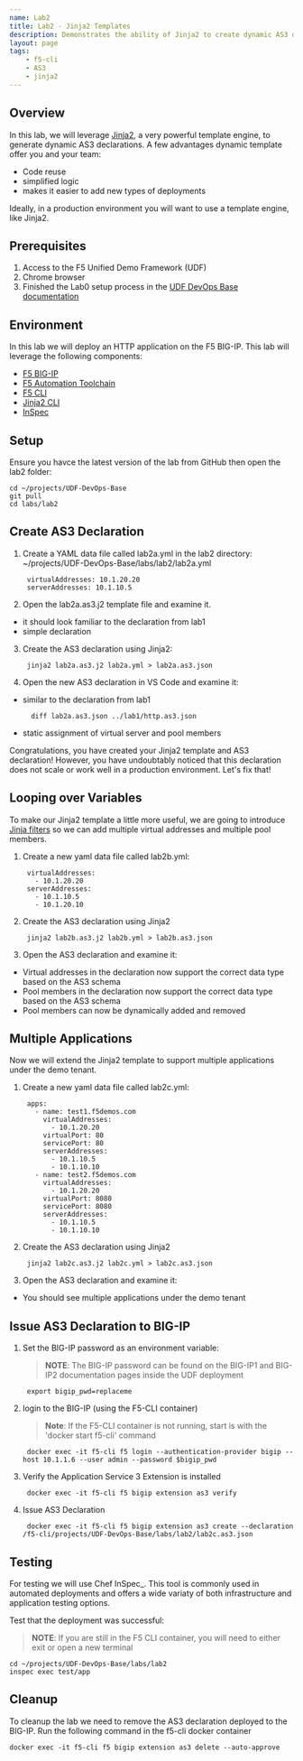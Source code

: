 ```yaml
---
name: Lab2
title: Lab2 - Jinja2 Templates
description: Demonstrates the ability of Jinja2 to create dynamic AS3 declarations.  While this lab uses the F5-CLI, the same logic applies when using Jinaj2 with Ansible. 
layout: page
tags: 
    - f5-cli
    - AS3
    - jinja2
---
```

## Overview

In this lab, we will leverage [Jinja2](https://jinja.palletsprojects.com/en/2.11.x/), a very powerful template engine, to generate dynamic AS3 declarations.  A few advantages dynamic template offer you and your team:

* Code reuse 
* simplified logic
* makes it easier to add new types of deployments

Ideally, in a production environment you will want to use a template engine, like Jinja2.

## Prerequisites

1. Access to the F5 Unified Demo Framework (UDF)
2. Chrome browser
3. Finished the Lab0 setup process in the [UDF DevOps Base documentation][UDF DevOps Base documentation]

## Environment

In this lab we will deploy an HTTP application on the F5 BIG-IP.  This lab will
leverage the following components:

* [F5 BIG-IP][F5 BIG-IP]
* [F5 Automation Toolchain][F5 Automation Toolchain]
* [F5 CLI][F5 CLI]
* [Jinja2 CLI][Jinja2 CLI]
* [InSpec][InSpec]

## Setup
Ensure you havce the latest version of the lab from GitHub then open the lab2 folder:

    cd ~/projects/UDF-DevOps-Base
    git pull
    cd labs/lab2

## Create AS3 Declaration

1. Create a YAML data file called lab2a.yml in the lab2 directory:
    ~/projects/UDF-DevOps-Base/labs/lab2/lab2a.yml

        virtualAddresses: 10.1.20.20
        serverAddresses: 10.1.10.5

2. Open the lab2a.as3.j2 template file and examine it.
    
* it should look familiar to the declaration from lab1 
* simple declaration

3. Create the AS3 declaration using Jinja2:

        jinja2 lab2a.as3.j2 lab2a.yml > lab2a.as3.json

4. Open the new AS3 declaration in VS Code and examine it:

* similar to the declaration from lab1 

        diff lab2a.as3.json ../lab1/http.as3.json

* static assignment of virtual server and pool members

Congratulations, you have created your Jinja2 template and AS3 declaration!  However, you have undoubtably noticed that this declaration does not scale or work well in a production environment.  Let's fix that!

## Looping over Variables

To make our Jinja2 template a little more useful, we are going to introduce [Jinja filters](https://jinja.palletsprojects.com/en/2.11.x/templates/#filters) so we can add multiple virtual addresses and multiple pool members.

1. Create a new yaml data file called lab2b.yml:

        virtualAddresses:
          - 10.1.20.20
        serverAddresses:
          - 10.1.10.5
          - 10.1.20.10

2. Create the AS3 declaration using Jinja2

        jinja2 lab2b.as3.j2 lab2b.yml > lab2b.as3.json

3. Open the AS3 declaration and examine it:

* Virtual addresses in the declaration now support the correct data type based on the AS3 schema
* Pool members in the declaration now support the correct data type based on the AS3 schema
* Pool members can now be dynamically added and removed

## Multiple Applications
Now we will extend the Jinja2 template to support multiple applications under the demo tenant.

1. Create a new yaml data file called lab2c.yml:

        apps:
          - name: test1.f5demos.com
            virtualAddresses:
              - 10.1.20.20
            virtualPort: 80
            servicePort: 80
            serverAddresses:
              - 10.1.10.5
              - 10.1.10.10
          - name: test2.f5demos.com
            virtualAddresses:
              - 10.1.20.20
            virtualPort: 8080
            servicePort: 8080
            serverAddresses:
              - 10.1.10.5
              - 10.1.10.10

2. Create the AS3 declaration using Jinja2

        jinja2 lab2c.as3.j2 lab2c.yml > lab2c.as3.json

3. Open the AS3 declaration and examine it:

* You should see multiple applications under the demo tenant
        

## Issue AS3 Declaration to BIG-IP

1. Set the BIG-IP password as an environment variable:

    > **NOTE**: The BIG-IP password can be found on the BIG-IP1 and BIG-IP2 documentation pages inside the UDF deployment

        export bigip_pwd=replaceme

2. login to the BIG-IP (using the F5-CLI container)

    > **Note**: If the F5-CLI container is not running, start is with the 'docker start f5-cli' command 
        
        docker exec -it f5-cli f5 login --authentication-provider bigip --host 10.1.1.6 --user admin --password $bigip_pwd

3. Verify the Application Service 3 Extension is installed

        docker exec -it f5-cli f5 bigip extension as3 verify

4. Issue AS3 Declaration

        docker exec -it f5-cli f5 bigip extension as3 create --declaration /f5-cli/projects/UDF-DevOps-Base/labs/lab2/lab2c.as3.json

## Testing

For testing we will use Chef InSpec_.
This tool is commonly used in automated deployments and offers
a wide variaty of both infrastructure and application testing options.

Test that the deployment was successful:

  > **NOTE**: If you are still in the F5 CLI container, you will need to either exit or open a new terminal

    cd ~/projects/UDF-DevOps-Base/labs/lab2
    inspec exec test/app

## Cleanup

To cleanup the lab we need to remove the AS3 declaration deployed to the BIG-IP.  Run the following command in the f5-cli docker container

    docker exec -it f5-cli f5 bigip extension as3 delete --auto-approve


[F5 CLI]: https://clouddocs.f5.com/sdk/f5-cli/
[UDF DevOps Base documentation]: https://udf-devops-base.readthedocs.io/en/latest/
[F5 BIG-IP]: https://www.f5.com/products/big-ip-services/virtual-editions
[F5 Automation Toolchain]: https://www.f5.com/products/automation-and-orchestration
[InSpec]: https://www.inspec.io/
[Jinja2 CLI]: https://pypi.org/project/jinja2-cli/